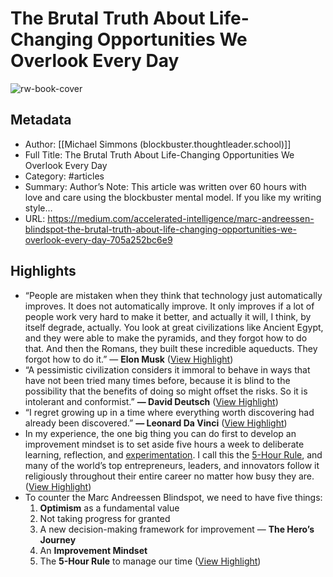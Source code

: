 # The Brutal Truth About Life-Changing Opportunities We Overlook Every Day

![rw-book-cover](https://readwise-assets.s3.amazonaws.com/media/uploaded_book_covers/profile_1073452/0eUiT3O1jW1a1DOHV_ksNUxbC)

## Metadata
- Author: [[Michael Simmons (blockbuster.thoughtleader.school)]]
- Full Title: The Brutal Truth About Life-Changing Opportunities We Overlook Every Day
- Category: #articles
- Summary: Author’s Note: This article was written over 60 hours with love and care using the blockbuster mental model. If you like my writing style…
- URL: https://medium.com/accelerated-intelligence/marc-andreessen-blindspot-the-brutal-truth-about-life-changing-opportunities-we-overlook-every-day-705a252bc6e9

## Highlights
- “People are mistaken when they think that technology just automatically improves. It does not automatically improve. It only improves if a lot of people work very hard to make it better, and actually it will, I think, by itself degrade, actually. You look at great civilizations like Ancient Egypt, and they were able to make the pyramids, and they forgot how to do that. And then the Romans, they built these incredible aqueducts. They forgot how to do it.” — **Elon Musk** ([View Highlight](https://read.readwise.io/read/01hdcmwvq15znkkwehvk53zv6m))
- “A pessimistic civilization considers it immoral to behave in ways that have not been tried many times before, because it is blind to the possibility that the benefits of doing so might offset the risks. So it is intolerant and conformist.” 
  **— David Deutsch** ([View Highlight](https://read.readwise.io/read/01hdcmy8vq8f6tn7zwz7cdkn1r))
- “I regret growing up in a time where everything worth discovering had already been discovered.” 
  **— Leonard Da Vinci** ([View Highlight](https://read.readwise.io/read/01hdcn33qstkdtc0n24nz6pe48))
- In my experience, the one big thing you can do first to develop an improvement mindset is to set aside five hours a week to deliberate learning, reflection, and [experimentation](https://medium.com/accelerated-intelligence/forget-about-the-10-000-hour-rule-7b7a39343523). I call this the [5-Hour Rule](https://medium.com/accelerated-intelligence/the-5-hour-rule-if-youre-not-spending-5-hours-per-week-learning-you-re-being-irresponsible-791c3f18f5e6), and many of the world’s top entrepreneurs, leaders, and innovators follow it religiously throughout their entire career no matter how busy they are. ([View Highlight](https://read.readwise.io/read/01hdcn5nmmbzy64nf1ad7tnh0h))
- To counter the Marc Andreessen Blindspot, we need to have five things:
  1. **Optimism** as a fundamental value
  2. Not taking progress for granted
  3. A new decision-making framework for improvement — **The Hero’s Journey**
  4. An **Improvement Mindset**
  5. The **5-Hour Rule** to manage our time ([View Highlight](https://read.readwise.io/read/01hdcn62308fk651t0n7e36tze))
